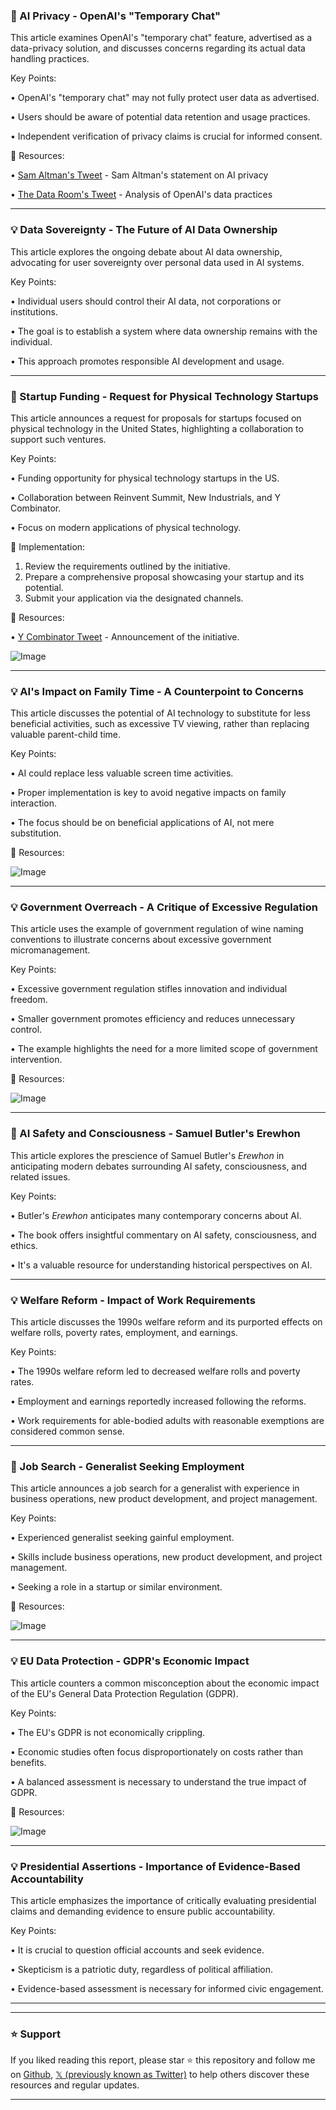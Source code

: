 ### 🤖 AI Privacy - OpenAI's "Temporary Chat"

This article examines OpenAI's "temporary chat" feature, advertised as a data-privacy solution, and discusses concerns regarding its actual data handling practices.

Key Points:

• OpenAI's "temporary chat" may not fully protect user data as advertised.


• Users should be aware of potential data retention and usage practices.


•  Independent verification of privacy claims is crucial for informed consent.



🔗 Resources:

• [Sam Altman's Tweet](https://x.com/sama/status/1938277441400934447) - Sam Altman's statement on AI privacy


• [The Data Room's Tweet](https://x.com/thedataroom/status/1938393093142962623) - Analysis of OpenAI's data practices


---
### 💡 Data Sovereignty - The Future of AI Data Ownership

This article explores the ongoing debate about AI data ownership, advocating for user sovereignty over personal data used in AI systems.

Key Points:

•  Individual users should control their AI data, not corporations or institutions.


•  The goal is to establish a system where data ownership remains with the individual.


•  This approach promotes responsible AI development and usage.



---
### 🚀 Startup Funding - Request for Physical Technology Startups

This article announces a request for proposals for startups focused on physical technology in the United States, highlighting a collaboration to support such ventures.

Key Points:

•  Funding opportunity for physical technology startups in the US.


•  Collaboration between Reinvent Summit, New Industrials, and Y Combinator.


•  Focus on modern applications of physical technology.



🚀 Implementation:

1. Review the requirements outlined by the initiative.
2. Prepare a comprehensive proposal showcasing your startup and its potential.
3. Submit your application via the designated channels.


🔗 Resources:

• [Y Combinator Tweet](https://x.com/ycombinator/status/1938349303069872252) - Announcement of the initiative.

![Image](https://pbs.twimg.com/media/GuZf-LGbEAEOMyR?format=jpg&name=small)


---
### 💡 AI's Impact on Family Time - A Counterpoint to Concerns

This article discusses the potential of AI technology to substitute for less beneficial activities, such as excessive TV viewing, rather than replacing valuable parent-child time.

Key Points:

• AI could replace less valuable screen time activities.


•  Proper implementation is key to avoid negative impacts on family interaction.


•  The focus should be on beneficial applications of AI, not mere substitution.



🔗 Resources:

![Image](https://pbs.twimg.com/amplify_video_thumb/1938285625796378624/img/gCmgljbUNf11Zo4F.jpg)


---
### 💡 Government Overreach - A Critique of Excessive Regulation

This article uses the example of government regulation of wine naming conventions to illustrate concerns about excessive government micromanagement.

Key Points:

• Excessive government regulation stifles innovation and individual freedom.


•  Smaller government promotes efficiency and reduces unnecessary control.


•  The example highlights the need for a more limited scope of government intervention.


🔗 Resources:

![Image](https://pbs.twimg.com/media/GuZPtI_XoAAsNs7?format=png&name=small)


---
### 🤖 AI Safety and Consciousness - Samuel Butler's Erewhon

This article explores the prescience of Samuel Butler's *Erewhon* in anticipating modern debates surrounding AI safety, consciousness, and related issues.

Key Points:

•  Butler's *Erewhon* anticipates many contemporary concerns about AI.


•  The book offers insightful commentary on AI safety, consciousness, and ethics.


•  It's a valuable resource for understanding historical perspectives on AI.



---
### 💡 Welfare Reform -  Impact of Work Requirements

This article discusses the 1990s welfare reform and its purported effects on welfare rolls, poverty rates, employment, and earnings.

Key Points:

• The 1990s welfare reform led to decreased welfare rolls and poverty rates.


•  Employment and earnings reportedly increased following the reforms.


•  Work requirements for able-bodied adults with reasonable exemptions are considered common sense.


---
### 🚀 Job Search - Generalist Seeking Employment

This article announces a job search for a generalist with experience in business operations, new product development, and project management.

Key Points:

•  Experienced generalist seeking gainful employment.


•  Skills include business operations, new product development, and project management.


•  Seeking a role in a startup or similar environment.



🔗 Resources:

![Image](https://pbs.twimg.com/media/GuYGMUoWUAAQTPk?format=jpg&name=small)


---
### 💡 EU Data Protection - GDPR's Economic Impact

This article counters a common misconception about the economic impact of the EU's General Data Protection Regulation (GDPR).

Key Points:

• The EU's GDPR is not economically crippling.


•  Economic studies often focus disproportionately on costs rather than benefits.


•  A balanced assessment is necessary to understand the true impact of GDPR.



🔗 Resources:

![Image](https://pbs.twimg.com/media/GuYjg9WXcAAnulQ?format=png&name=small)


---
### 💡 Presidential Assertions - Importance of Evidence-Based Accountability

This article emphasizes the importance of critically evaluating presidential claims and demanding evidence to ensure public accountability.

Key Points:

•  It is crucial to question official accounts and seek evidence.


•  Skepticism is a patriotic duty, regardless of political affiliation.


•  Evidence-based assessment is necessary for informed civic engagement.



---


---

### ⭐️ Support

If you liked reading this report, please star ⭐️ this repository and follow me on [Github](https://github.com/Drix10), [𝕏 (previously known as Twitter)](https://x.com/DRIX_10_) to help others discover these resources and regular updates.

---